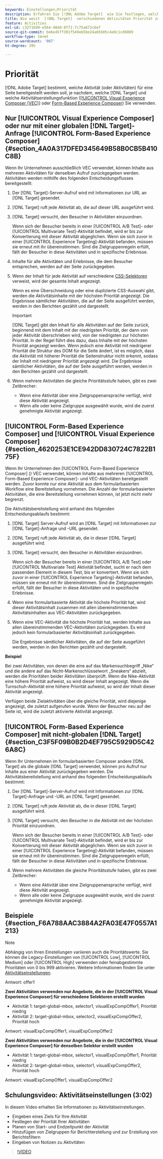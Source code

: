```yaml
---
keywords: Einstellungen;Priorität
description: Erfahren Sie [!DNL Adobe Target]  wie Sie festlegen, welche Aktivität (oder Aktivitäten) für eine Seite je nach  [!DNL Target]  Benutzeroberfläche und der verwendeten Funktion zur Aktivitätserstellung unterschiedlich bereitgestellt werden soll.
title: Wie weist  [!DNL Target]  verschiedenen Aktivitäten Priorität zu?
feature: Activities
exl-id: c32f1699-e564-40dd-8ff1-7c75a672c6ef
source-git-commit: be6e45ff301f549eb5be24a65b05c4a9c1cd6089
workflow-type: tm+mt
source-wordcount: '907'
ht-degree: 39%

---
```


# Priorität

[!DNL Adobe Target] bestimmt, welche Aktivität (oder Aktivitäten) für eine Seite bereitgestellt werden soll, je nachdem, welche [!DNL Target] und welche Aktivitätserstellungsfunktion ([[!UICONTROL Visual Experience Composer (VEC)]](/help/main/c-experiences/c-visual-experience-composer/visual-experience-composer.md) oder [Form-Based Experience Composer](/help/main/c-experiences/form-experience-composer.md)) Sie verwenden.

## Nur [!UICONTROL Visual Experience Composer] oder nur mit einer globalen [!DNL Target]-Anfrage [!UICONTROL Form-Based Experience Composer] {#section_4A0A317DFED345649B58B0CB5B410C8B}

Wenn Ihr Unternehmen ausschließlich VEC verwendet, können Inhalte aus mehreren Aktivitäten für denselben Aufruf zurückgegeben werden. Aktivitäten werden mithilfe des folgenden Entscheidungsflusses bereitgestellt:

1. Der [!DNL Target]-Server-Aufruf wird mit Informationen zur URL an [!DNL Target] gesendet.
1. [!DNL Target] ruft jede Aktivität ab, die auf dieser URL ausgeführt wird.
1. [!DNL Target] versucht, den Besucher in Aktivitäten einzuordnen.

   Wenn sich der Besucher bereits in einer [!UICONTROL A/B Test]- oder [!UICONTROL Multivariate Test]-Aktivität befindet, wird er bis zur Konvertierung mit dieser Aktivität abgeglichen. Wenn sie sich zuvor in einer [!UICONTROL Experience Targeting]-Aktivität befanden, müssen sie erneut mit ihr übereinstimmen. Sind die Zielgruppenregeln erfüllt, fällt der Besucher in diese Aktivitäten und in spezifische Erlebnisse.

1. Inhalte für alle Aktivitäten und Erlebnisse, die dem Besucher entsprechen, werden auf der Seite zurückgegeben.
1. Wenn der Inhalt für jede Aktivität auf verschiedene [CSS-Selektoren](/help/main/c-experiences/c-visual-experience-composer/vec-selectors.md#concept_4EB7663E255F439B8D24079D23479337) verweist, wird der gesamte Inhalt angezeigt.

   Wenn es eine Überschneidung oder eine duplizierte CSS-Auswahl gibt, werden die Aktivitätsinhalte mit der höchsten Priorität angezeigt. Die Ergebnisse sämtlicher Aktivitäten, die auf der Seite ausgeführt werden, werden in den Berichten gezählt und dargestellt.

   >[!IMPORTANT]
   >
   >[!DNL Target] gibt den Inhalt für alle Aktivitäten auf der Seite zurück, beginnend mit dem Inhalt mit der niedrigsten Priorität, der dann von jeder Aktivität überschrieben wird, von der niedrigsten zur höchsten Priorität. In der Regel führt dies dazu, dass Inhalte mit der höchsten Priorität angezeigt werden. Wenn jedoch eine Aktivität mit niedrigerer Priorität die Struktur des DOM für die Seite ändert, ist es möglich, dass die Aktivität mit höherer Priorität die Seitenstruktur nicht erkennt, sodass der Inhalt mit niedrigerer Priorität angezeigt wird. Die Ergebnisse sämtlicher Aktivitäten, die auf der Seite ausgeführt werden, werden in den Berichten gezählt und dargestellt.

1. Wenn mehrere Aktivitäten die gleiche Prioritätsstufe haben, gibt es zwei Zeitbrecher:

   * Wenn eine Aktivität über eine Zielgruppenansprache verfügt, wird diese Aktivität angezeigt.
   * Wenn alle oder keine Zielgruppe ausgewählt wurde, wird die zuerst genehmigte Aktivität angezeigt.

## [!UICONTROL Form-Based Experience Composer] und [!UICONTROL Visual Experience Composer] {#section_4620253E1CE942DD830724C7822B175F}

Wenn Ihr Unternehmen den [!UICONTROL Form-Based Experience Composer] (*)* VEC verwendet, können Inhalte aus mehreren [!UICONTROL Form-Based Experience Composer]- und VEC-Aktivitäten bereitgestellt werden. Zuvor konnte nur eine Aktivität aus dem formularbasierten Workflow eine Bereitstellung vornehmen. Die Anzahl der formularbasierten Aktivitäten, die eine Bereitstellung vornehmen können, ist jetzt nicht mehr begrenzt.

Die Aktivitätsbereitstellung wird anhand des folgenden Entscheidungsablaufs bestimmt:

1. [!DNL Target] Server-Aufruf wird an [!DNL Target] mit Informationen zur [!DNL Target]-Anfrage und -URL gesendet.
1. [!DNL Target] ruft jede Aktivität ab, die in dieser [!DNL Target] ausgeführt wird.
1. [!DNL Target] versucht, den Besucher in Aktivitäten einzuordnen.

   Wenn sich der Besucher bereits in einer [!UICONTROL A/B Test] oder [!UICONTROL Multivariate Test] Aktivität befindet, sucht er nach dem passenden Element in diesem Test, bis er konvertiert. Wenn sie sich zuvor in einer [!UICONTROL Experience Targeting]-Aktivität befanden, müssen sie erneut mit ihr übereinstimmen. Sind die Zielgruppenregeln erfüllt, fällt der Besucher in diese Aktivitäten und in spezifische Erlebnisse.

1. Wenn eine formularbasierte Aktivität die höchste Priorität hat, wird dieser Aktivitätsinhalt zusammen mit allen übereinstimmenden Aktivitätsinhalten aus VEC-Aktivitäten zurückgegeben.
1. Wenn eine VEC-Aktivität die höchste Priorität hat, werden Inhalte aus allen übereinstimmenden VEC-Aktivitäten zurückgegeben. Es wird jedoch kein formularbasierter Aktivitätsinhalt zurückgegeben.

   Die Ergebnisse sämtlicher Aktivitäten, die auf der Seite ausgeführt werden, werden in den Berichten gezählt und dargestellt.

**Beispiel**

Bei zwei Aktivitäten, von denen die eine auf das Markensuchbegriff „Nike“ und die andere auf das Nicht-Markenschlüsselwort „Sneakers“ abzielt, werden die Prioritäten beider Aktivitäten überprüft. Wenn die Nike-Aktivität eine höhere Priorität aufweist, so wird dieser Inhalt angezeigt. Wenn die Turnschuh-Aktivität eine höhere Priorität aufweist, so wird der Inhalt dieser Aktivität angezeigt.

Verfügen beide Zielaktivitäten über die gleiche Priorität, wird diejenige angezeigt, die zuletzt aufgerufen wurde. Wenn der Besucher neu auf der Seite ist, wird die zuletzt aktivierte Aktivität angezeigt.

## [!UICONTROL Form-Based Experience Composer] mit nicht-globalen [!DNL Target] {#section_C3F5F09B0B2D4EF795C5929D5C426A8C}

Wenn Ihr Unternehmen im formularbasierten Composer andere [!DNL Target] als die globale [!DNL Target] verwendet, können pro Aufruf nur Inhalte aus einer Aktivität zurückgegeben werden. Die Aktivitätsbereitstellung wird anhand des folgenden Entscheidungsablaufs bestimmt:

1. Der [!DNL Target]-Server-Aufruf wird mit Informationen zur [!DNL Target]-Anfrage und -URL an [!DNL Target] gesendet.
1. [!DNL Target] ruft jede Aktivität ab, die in dieser [!DNL Target] ausgeführt wird.
1. [!DNL Target] versucht, den Besucher in die Aktivität mit der höchsten Priorität einzuordnen.

   Wenn sich der Besucher bereits in einer [!UICONTROL A/B Test]- oder [!UICONTROL Multivariate Test]-Aktivität befindet, wird er bis zur Konvertierung mit dieser Aktivität abgeglichen. Wenn sie sich zuvor in einer [!UICONTROL Experience Targeting]-Aktivität befanden, müssen sie erneut mit ihr übereinstimmen. Sind die Zielgruppenregeln erfüllt, fällt der Besucher in diese Aktivitäten und in spezifische Erlebnisse.

1. Wenn mehrere Aktivitäten die gleiche Prioritätsstufe haben, gibt es zwei Zeitbrecher:

   * Wenn eine Aktivität über eine Zielgruppenansprache verfügt, wird diese Aktivität angezeigt.
   * Wenn alle oder keine Zielgruppe ausgewählt wurde, wird die zuerst genehmigte Aktivität angezeigt.

## Beispiele {#section_F6A788AAC3884A2FA03E47F0557A1213}

>[!NOTE]
>
>Abhängig von Ihren Einstellungen variieren auch die Prioritätswerte. Sie können die Legacy-Einstellungen von [!UICONTROL Low], [!UICONTROL Medium] oder [!UICONTROL High] verwenden oder feinabgestimmte Prioritäten von 0 bis 999 aktivieren. Weitere Informationen finden Sie unter [Aktivitätseinstellungen](/help/main/c-activities/activity-settings.md#task_C6B2FF8374724933BE79A83549B9CD02).

Antwort: offer1

**Zwei Aktivitäten verwenden nur Angebote, die in der [!UICONTROL Visual Experience Composer] für verschiedene Selektoren erstellt wurden**

* Aktivität 1: target-global-mbox, selector1, visualExpCompOffer1, Priorität niedrig
* Aktivität 2: target-global-mbox, selector2, visualExpCompOffer2, Priorität hoch

Antwort: visualExpCompOffer1, visualExpCompOffer2

**Zwei Aktivitäten verwenden nur Angebote, die in der [!UICONTROL Visual Experience Composer] für denselben Selektor erstellt wurden**

* Aktivität 1: target-global-mbox, selector1, visualExpCompOffer1, Priorität niedrig
* Aktivität 2: target-global-mbox, selector1, visualExpCompOffer2, Priorität hoch

Antwort: visualExpCompOffer1, visualExpCompOffer2

## Schulungsvideo: Aktivitätseinstellungen (3:02)

In diesem Video erhalten Sie Informationen zu Aktivitätseinstellungen.

* Eingeben eines Ziels für Ihre Aktivität
* Festlegen der Priorität Ihrer Aktivitäten
* Planen von Start- und Endzeitpunkt der Aktivität
* Hinzufügen von Zielgruppen für Berichterstellung und zur Erstellung von Berichtsfiltern
* Eingeben von Notizen zu Aktivitäten

>[!VIDEO](https://video.tv.adobe.com/v/17381)
